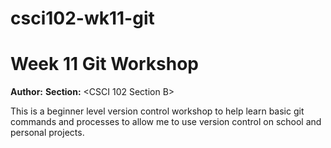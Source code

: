 # csci102-wk11-git

# Week 11 Git Workshop
**Author:** <Brett Shearer>
**Section:** <CSCI 102 Section B>

This is a beginner level version control workshop to help learn basic git commands and processes to allow me to use version control on school and personal projects.